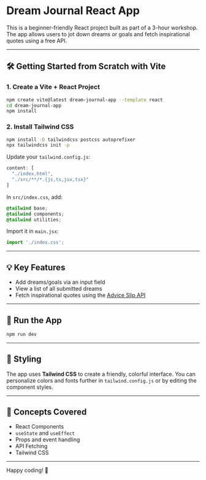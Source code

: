 # Dream Journal React App

This is a beginner-friendly React project built as part of a 3-hour workshop. The app allows users to jot down dreams or goals and fetch inspirational quotes using a free API.

---

## 🛠️ Getting Started from Scratch with Vite

### 1. Create a Vite + React Project
```bash
npm create vite@latest dream-journal-app --template react
cd dream-journal-app
npm install
```

### 2. Install Tailwind CSS
```bash
npm install -D tailwindcss postcss autoprefixer
npx tailwindcss init -p
```

Update your `tailwind.config.js`:
```js
content: [
  "./index.html",
  "./src/**/*.{js,ts,jsx,tsx}"
]
```

In `src/index.css`, add:
```css
@tailwind base;
@tailwind components;
@tailwind utilities;
```

Import it in `main.jsx`:
```js
import './index.css';
```

---

## 💡 Key Features
- Add dreams/goals via an input field
- View a list of all submitted dreams
- Fetch inspirational quotes using the [Advice Slip API](https://api.adviceslip.com)

---

## 🚀 Run the App
```bash
npm run dev
```

---

## 🌈 Styling
The app uses **Tailwind CSS** to create a friendly, colorful interface. You can personalize colors and fonts further in `tailwind.config.js` or by editing the component styles.

---

## 🧠 Concepts Covered
- React Components
- `useState` and `useEffect`
- Props and event handling
- API Fetching
- Tailwind CSS

---

Happy coding! 💖
